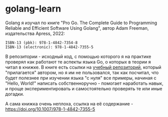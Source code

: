 # golang-learn

Golang я изучал по книге "Pro Go. The Complete Guide to Programming Reliable and Efficient Software Using Golang", автор Adam Freeman, издательства Apress, 2022: 
```
ISBN-13 (pbk): 978-1-4842-7354-8 
ISBN-13 (electronic): 978-1-4842-7355-5
```

В репозитории - исходный код, с помощью которого я на практике проверял как работают те аспекты языка Go, о которых в теории я читал в книжке. В книге есть ссылки на [учебный репозиторий](https://github.com/Apress/pro-go), который "прилагается" автором, но я им не пользовался, так как посчитал, что будет полезнее при изучении языка "с нуля" все примеры, начиная с "Hello, World!" написать собственноручно - помогает наработать навык, и проще экспериментировать и самостоятельно проверять те или иные догадки.

А сама книжка очень неплоха, ссылка на её содержание - https://doi.org/10.1007/978-1-4842-7355-5 
